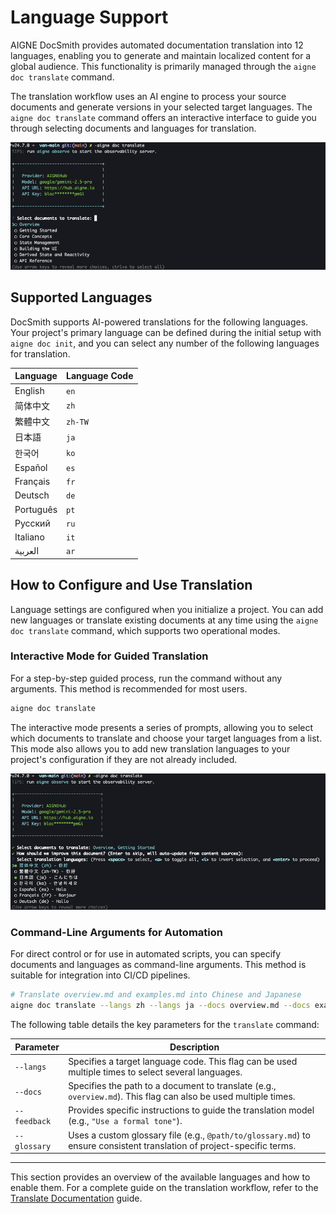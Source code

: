 # Language Support

AIGNE DocSmith provides automated documentation translation into 12 languages, enabling you to generate and maintain localized content for a global audience. This functionality is primarily managed through the `aigne doc translate` command.

The translation workflow uses an AI engine to process your source documents and generate versions in your selected target languages. The `aigne doc translate` command offers an interactive interface to guide you through selecting documents and languages for translation.

![Interactive document translation flow](../assets/screenshots/doc-translate.png)

## Supported Languages

DocSmith supports AI-powered translations for the following languages. Your project's primary language can be defined during the initial setup with `aigne doc init`, and you can select any number of the following languages for translation.

| Language | Language Code |
|---|---|
| English | `en` |
| 简体中文 | `zh` |
| 繁體中文 | `zh-TW` |
| 日本語 | `ja` |
| 한국어 | `ko` |
| Español | `es` |
| Français | `fr` |
| Deutsch | `de` |
| Português | `pt` |
| Русский | `ru` |
| Italiano | `it` |
| العربية | `ar` |

## How to Configure and Use Translation

Language settings are configured when you initialize a project. You can add new languages or translate existing documents at any time using the `aigne doc translate` command, which supports two operational modes.

### Interactive Mode for Guided Translation

For a step-by-step guided process, run the command without any arguments. This method is recommended for most users.

```bash Interactive Translation icon=lucide:wand
aigne doc translate
```

The interactive mode presents a series of prompts, allowing you to select which documents to translate and choose your target languages from a list. This mode also allows you to add new translation languages to your project's configuration if they are not already included.

![Selecting target languages for translation](../assets/screenshots/doc-translate-langs.png)

### Command-Line Arguments for Automation

For direct control or for use in automated scripts, you can specify documents and languages as command-line arguments. This method is suitable for integration into CI/CD pipelines.

```bash Command Example icon=lucide:terminal
# Translate overview.md and examples.md into Chinese and Japanese
aigne doc translate --langs zh --langs ja --docs overview.md --docs examples.md
```

The following table details the key parameters for the `translate` command:

| Parameter | Description |
|---|---|
| `--langs` | Specifies a target language code. This flag can be used multiple times to select several languages. |
| `--docs` | Specifies the path to a document to translate (e.g., `overview.md`). This flag can also be used multiple times. |
| `--feedback` | Provides specific instructions to guide the translation model (e.g., `"Use a formal tone"`). |
| `--glossary` | Uses a custom glossary file (e.g., `@path/to/glossary.md`) to ensure consistent translation of project-specific terms. |

---

This section provides an overview of the available languages and how to enable them. For a complete guide on the translation workflow, refer to the [Translate Documentation](./features-translate-documentation.md) guide.